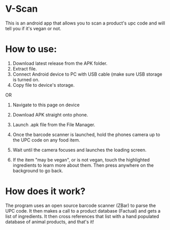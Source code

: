 # V-Scan

This is an android app that allows you to scan a product's upc code and will tell you if it's vegan or not.

# How to use:

1. Download latest release from the APK folder.
2. Extract file.
3. Connect Android device to PC with USB cable (make sure USB storage is turned on.
4. Copy file to device's storage.

OR

1. Navigate to this page on device
2. Download APK straight onto phone.

5. Launch .apk file from the File Manager.
6. Once the barcode scanner is launched, hold the phones camera up to the UPC code on any food item.
7. Wait until the camera focuses and launches the loading screen.
8. If the item "may be vegan", or is not vegan, touch the highlighted ingredients to learn more about them. Then press anywhere on the background to go back.

# How does it work?

The program uses an open source barcode scanner (ZBar) to parse the UPC code. It then makes a call to a product database (Factual) and gets a list of ingredients.
It then cross references that list with a hand populated database of animal products, and that's it!
